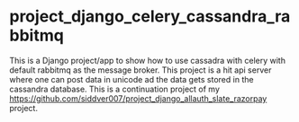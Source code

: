 # project_django_celery_cassandra_rabbitmq
This is a Django project/app to show how to use cassadra with celery with default rabbitmq as the message broker. This project is a hit api server where one can post data in unicode ad the data gets stored in the cassandra database. This is a continuation project of my https://github.com/siddver007/project_django_allauth_slate_razorpay project.
